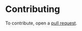 # Contributing

To contribute, open a [pull request](https://github.com/ietf-satp/draft-ietf-satp-core/pulls).

